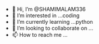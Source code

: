 - 👋 Hi, I’m @SHAMIMALAM336
- 👀 I’m interested in ...coding 
- 🌱 I’m currently learning ...python 
- 💞️ I’m looking to collaborate on ...
- 📫 How to reach me ...

<!---
SHAMIMALAM336/SHAMIMALAM336 is a ✨ special ✨ repository because its `README.md` (this file) appears on your GitHub profile.
You can click the Preview link to take a look at your changes.
--->
